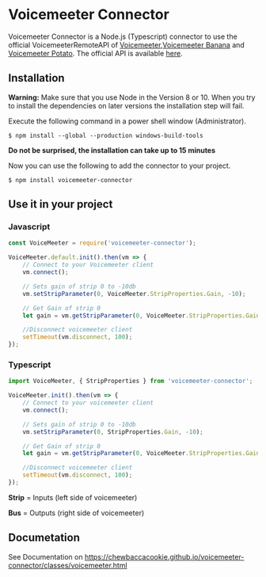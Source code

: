 # Voicemeeter Connector

Voicemeeter Connector is a Node.js (Typescript) connector to use the official VoicemeeterRemoteAPI of [Voicemeeter](https://www.vb-audio.com/Voicemeeter/index.htm),[Voicemeeter Banana](https://www.vb-audio.com/Voicemeeter/banana.htm) and [Voicemeeter Potato](https://www.vb-audio.com/Voicemeeter/potato.htm). The official API is available [here](https://download.vb-audio.com/Download_CABLE/VoicemeeterRemoteAPI.pdf).

## Installation

**Warning:** Make sure that you use Node in the Version 8 or 10.
When you try to install the dependencies on later versions the installation step will fail.

Execute the following command in a power shell window (Administrator).

`$ npm install --global --production windows-build-tools`

**Do not be surprised, the installation can take up to 15 minutes**

Now you can use the following to add the connector to your project.

`$ npm install voicemeeter-connector`

## Use it in your project

### Javascript

```javascript
const VoiceMeeter = require('voicemeeter-connector');

VoiceMeeter.default.init().then(vm => {
	// Connect to your Voicemeeter client
	vm.connect();

	// Sets gain of strip 0 to -10db
	vm.setStripParameter(0, VoiceMeeter.StripProperties.Gain, -10);

	// Get Gain of strip 0
	let gain = vm.getStripParameter(0, VoiceMeeter.StripProperties.Gain);

	//Disconnect voicemeeter client
	setTimeout(vm.disconnect, 100);
});
```

### Typescript

```typescript
import VoiceMeeter, { StripProperties } from 'voicemeeter-connector';

VoiceMeeter.init().then(vm => {
	// Connect to your voicemeeter client
	vm.connect();

	// Sets gain of strip 0 to -10db
	vm.setStripParameter(0, StripProperties.Gain, -10);

	// Get Gain of strip 0
	let gain = vm.getStripParameter(0, VoiceMeeter.StripProperties.Gain);

	//Disconnect voicemeeter client
	setTimeout(vm.disconnect, 100);
});
```

**Strip** = Inputs (left side of voicemeeter)

**Bus** = Outputs (right side of voicemeeter)

## Documetation

See Documentation on https://chewbaccacookie.github.io/voicemeeter-connector/classes/voicemeeter.html
